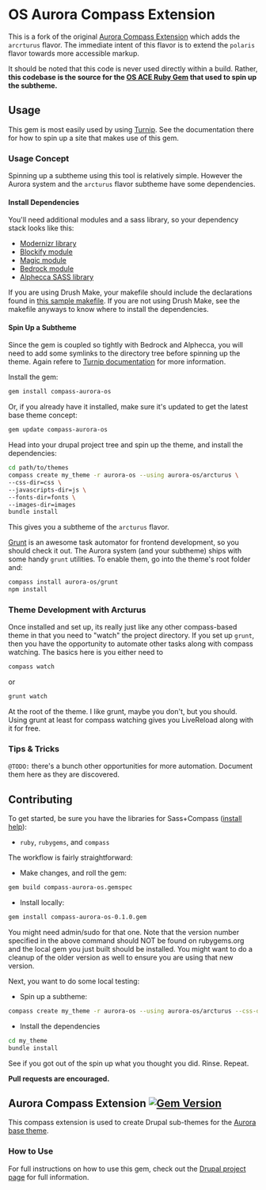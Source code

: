 # OS Aurora Compass Extension
This is a fork of the original [Aurora Compass Extension](https://github.com/Snugug/Aurora) which adds the `arcrturus` flavor. The immediate intent of this flavor is to extend the `polaris` flavor towards more accessible markup.

It should be noted that this code is never used directly within a build. Rather, **this codebase is the source for the [OS ACE Ruby Gem](http://rubygems.org/gems/compass-aurora-os) that used to spin up the subtheme.**

## Usage
This gem is most easily used by using [Turnip](https://github.com/opensourcery/turnip). See the documentation there for how to spin up a site that makes use of this gem.

### Usage Concept
Spinning up a subtheme using this tool is relatively simple. However the Aurora system and the `arcturus` flavor subtheme have some dependencies.

#### Install Dependencies
You'll need additional modules and a sass library, so your dependency stack looks like this:

* [Modernizr library](http://modernizr.com)
* [Blockify module](https://drupal.org/project/blockify)
* [Magic module](https://drupal.org/project/magic)
* [Bedrock module](https://github.com/opensourcery/bedrock.git)
* [Alphecca SASS library](https://github.com/opensourcery/alphecca.git)

If you are using Drush Make, your makefile should include the declarations found in [this sample makefile](https://github.com/opensourcery/vista-campus/blob/master/vista_campus/theme.make). If you are not using Drush Make, see the makefile anyways to know where to install the dependencies.

#### Spin Up a Subtheme

Since the gem is coupled so tightly with Bedrock and Alphecca, you will need to add some symlinks to the directory tree before spinning up the theme. Again refere to [Turnip documentation](https://github.com/opensourcery/turnip) for more information.

Install the gem:
```bash
gem install compass-aurora-os
```
Or, if you already have it installed, make sure it's updated to get the latest
base theme concept:
```bash
gem update compass-aurora-os
```

Head into your drupal project tree and spin up the theme, and install the dependencies:
```bash
cd path/to/themes
compass create my_theme -r aurora-os --using aurora-os/arcturus \
--css-dir=css \
--javascripts-dir=js \
--fonts-dir=fonts \
--images-dir=images
bundle install
```

This gives you a subtheme of the `arcturus` flavor.

[Grunt](http://gruntjs.com/) is an awesome task automator for frontend development, so you should check it out. The Aurora system (and your subtheme) ships with some handy `grunt` utilities. To enable them, go into the theme's root folder and:
```bash
compass install aurora-os/grunt
npm install
```

### Theme Development with Arcturus
Once installed and set up, its really just like any other compass-based theme in that you need to "watch" the project directory. If you set up `grunt`, then you have the opportunity to automate other tasks along with compass watching. The basics here is you either need to

```bash
compass watch
```
or

```bash
grunt watch
```
At the root of the theme. I like grunt, maybe you don't, but you should. Using grunt at least for compass watching gives you LiveReload along with it for free.

### Tips & Tricks
`@TODO:` there's a bunch other opportunities for more automation. Document them here as they are discovered.

## Contributing
To get started, be sure you have the libraries for Sass+Compass ([install help](http://snugug.com/musings/installing-sass-and-compass-across-all-platform)):

* `ruby`, `rubygems`, and `compass`

The workflow is fairly straightforward:

* Make changes, and roll the gem:

```bash
gem build compass-aurora-os.gemspec
```

* Install locally:

```bash
gem install compass-aurora-os-0.1.0.gem
```

You might need admin/sudo for that one. Note that the version number specified in the above command should NOT be found on rubygems.org and the local gem you just built should be installed. You might want to do a cleanup of the older version as well to ensure you are using that new version.

Next, you want to do some local testing:

* Spin up a subtheme:

```bash
compass create my_theme -r aurora-os --using aurora-os/arcturus --css-dir=css --javascripts-dir=js --fonts-dir=fonts
````

* Install the dependencies

```bash
cd my_theme
bundle install
```

See if you got out of the spin up what you thought you did. Rinse. Repeat.

**Pull requests are encouraged.**

## Aurora Compass Extension [![Gem Version](https://badge.fury.io/rb/compass-aurora.png)](http://badge.fury.io/rb/compass-aurora)

This compass extension is used to create Drupal sub-themes for the [Aurora base theme](http://drupal.org/project/aurora).

### How to Use

For full instructions on how to use this gem, check out the [Drupal project page](http://drupal.org/project/aurora) for full information.

